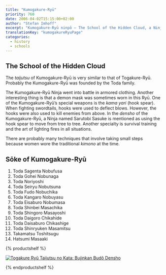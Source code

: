 ```yaml
---
title: "Kumogakure-Ryū"
priority: 760
date: 2006-04-02T15:15:00+02:00
author: "Stefan Imhoff"
excerpt: "Kumogakure-Ryū ninpō – The School of the Hidden Cloud, a Ninja-ryu known for use with the kama yari, whose Ninja went into battle in armor."
translationKey: "kumogakureRyuPage"
categories:
  - history
  - schools
---
```


## The School of the Hidden Cloud

The _taijutsu_ of Kumogakure-Ryū is very similar to that of Togakure-Ryū. Probably the Kumogakure-Ryū was founded by the Toda family.

The Kumogakure-Ryū Ninja went into battle in armored clothing. Another interesting thing is that a demon mask was sometimes worn in this Ryū. One of the Kumogakure-Ryū’s special weapons is the _kama yari_ (hook spear). When fighting swordtails, hooks were used to deflect blows. However, the hooks were also used to kill enemies from above. In the _densho_ of the Kumogakure-Ryū, a Ninja named Sarutobi Sasuke is mentioned as using the hook spear to move from tree to tree. Another specialty is survival training and the art of lighting fires in all situations.

There are probably many techniques that involve taking small steps because women wore the traditional _kimono_ at the time.

## Sōke of Kumogakure-Ryū

1. Toda Sagenta Nobufusa
2. Toda Gohei Nobunaga
3. Toda Noriyoshi
4. Toda Seiryu Nobutsuna
5. Toda Fudo Nobuchika
6. Toda Kangaro Nobuyasu
7. Toda Eisaburo Nobumasa
8. Toda Shinbei Masachika
9. Toda Shingoro Masayoshi
10. Toda Daigoro Chikahide
11. Toda Daisaburo Chikashige
12. Toda Shinryuken Masamitsu
13. Takamatsu Toshitsugu
14. Hatsumi Masaaki

{% productshelf %}

<a class="product" href="https://www.tengu-publishing.de/en/index.php?site=artikel&artikelnr=70160" rel="nofollow noopener noreferrer external" target="_blank">
  <img
    alt="Togakure Ryû Taijutsu no Kata: Bujinkan Budô Densho"
    class="product-cover"
    src="/assets/images/recommendations/books/togakure-ryu-taijutsu-no-kata-en.jpg"
  />
</a>

{% endproductshelf %}
